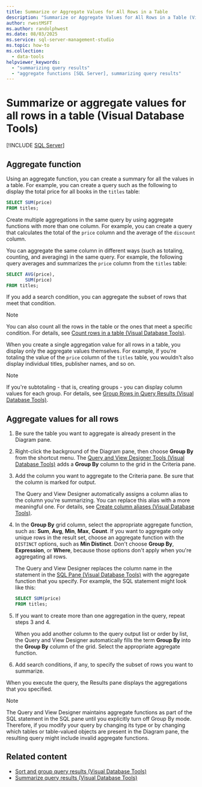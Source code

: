 ```yaml
---
title: Summarize or Aggregate Values for All Rows in a Table
description: "Summarize or Aggregate Values for All Rows in a Table (Visual Database Tools)"
author: rwestMSFT
ms.author: randolphwest
ms.date: 08/03/2025
ms.service: sql-server-management-studio
ms.topic: how-to
ms.collection:
  - data-tools
helpviewer_keywords:
  - "summarizing query results"
  - "aggregate functions [SQL Server], summarizing query results"
---
```

# Summarize or aggregate values for all rows in a table (Visual Database Tools)

[!INCLUDE [SQL Server](../includes/applies-to-version/sqlserver.md)]

## Aggregate function

Using an aggregate function, you can create a summary for all the values in a table. For example, you can create a query such as the following to display the total price for all books in the `titles` table:

```sql
SELECT SUM(price)
FROM titles;
```

Create multiple aggregations in the same query by using aggregate functions with more than one column. For example, you can create a query that calculates the total of the `price` column and the average of the `discount` column.

You can aggregate the same column in different ways (such as totaling, counting, and averaging) in the same query. For example, the following query averages and summarizes the `price` column from the `titles` table:

```sql
SELECT AVG(price),
       SUM(price)
FROM titles;
```

If you add a search condition, you can aggregate the subset of rows that meet that condition.

> [!NOTE]  
> You can also count all the rows in the table or the ones that meet a specific condition. For details, see [Count rows in a table (Visual Database Tools)](count-rows-in-a-table-visual-database-tools.md).

When you create a single aggregation value for all rows in a table, you display only the aggregate values themselves. For example, if you're totaling the value of the `price` column of the `titles` table, you wouldn't also display individual titles, publisher names, and so on.

> [!NOTE]  
> If you're subtotaling - that is, creating groups - you can display column values for each group. For details, see [Group Rows in Query Results (Visual Database Tools)](group-rows-in-query-results-visual-database-tools.md).

## Aggregate values for all rows

1. Be sure the table you want to aggregate is already present in the Diagram pane.

1. Right-click the background of the Diagram pane, then choose **Group By** from the shortcut menu. The [Query and View Designer Tools (Visual Database Tools)](query-and-view-designer-tools-visual-database-tools.md) adds a **Group By** column to the grid in the Criteria pane.

1. Add the column you want to aggregate to the Criteria pane. Be sure that the column is marked for output.

   The Query and View Designer automatically assigns a column alias to the column you're summarizing. You can replace this alias with a more meaningful one. For details, see [Create column aliases (Visual Database Tools)](create-column-aliases-visual-database-tools.md).

1. In the **Group By** grid column, select the appropriate aggregate function, such as: **Sum**, **Avg**, **Min**, **Max**, **Count**. If you want to aggregate only unique rows in the result set, choose an aggregate function with the `DISTINCT` options, such as **Min Distinct**. Don't choose **Group By**, **Expression**, or **Where**, because those options don't apply when you're aggregating all rows.

   The Query and View Designer replaces the column name in the statement in the [SQL Pane (Visual Database Tools)](sql-pane-visual-database-tools.md) with the aggregate function that you specify. For example, the SQL statement might look like this:

   ```sql
   SELECT SUM(price)
   FROM titles;
   ```

1. If you want to create more than one aggregation in the query, repeat steps 3 and 4.

   When you add another column to the query output list or order by list, the Query and View Designer automatically fills the term **Group By** into the **Group By** column of the grid. Select the appropriate aggregate function.

1. Add search conditions, if any, to specify the subset of rows you want to summarize.

When you execute the query, the Results pane displays the aggregations that you specified.

> [!NOTE]  
> The Query and View Designer maintains aggregate functions as part of the SQL statement in the SQL pane until you explicitly turn off Group By mode. Therefore, if you modify your query by changing its type or by changing which tables or table-valued objects are present in the Diagram pane, the resulting query might include invalid aggregate functions.

## Related content

- [Sort and group query results (Visual Database Tools)](sort-and-group-query-results-visual-database-tools.md)
- [Summarize query results (Visual Database Tools)](summarize-query-results-visual-database-tools.md)
